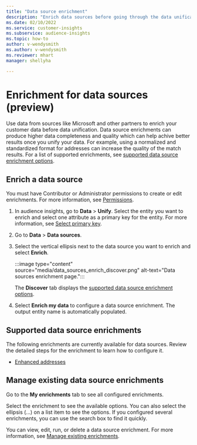 ```yaml
---
title: "Data source enrichment"
description: "Enrich data sources before going through the data unification process."
ms.date: 02/10/2022
ms.service: customer-insights
ms.subservice: audience-insights
ms.topic: how-to
author: v-wendysmith
ms.author: v-wendysmith
ms.reviewer: mhart
manager: shellyha

---
```


# Enrichment for data sources (preview)

Use data from sources like Microsoft and other partners to enrich your customer data before data unification. Data source enrichments can produce higher data completeness and quality which can help achive better results once you unify your data. For example, using a normalized and standardized format for addresses can increase the quality of the match results. For a list of supported enrichments, see [supported data source enrichment options](#supported-data-source-enrichments).

## Enrich a data source

You must have Contributor or Administrator permissions to create or edit enrichments. For more information, see [Permissions](permissions.md).  

1. In audience insights, go to **Data** > **Unify**. Select the entity you want to enrich and select one attribute as a primary key for the entity. For more information, see [Select primary key](map-entities.md).

1. Go to **Data** > **Data sources**.
 
1. Select the vertical ellipsis next to the data source you want to enrich and select **Enrich**.

   :::image type="content" source="media/data_sources_enrich_discover.png" alt-text="Data sources enrichment page.":::

   The **Discover** tab displays the [supported data source enrichment options](#supported-data-source-enrichments).

1. Select **Enrich my data** to configure a data source enrichment. The output entity name is automatically populated.

## Supported data source enrichments

The following enrichments are currently available for data sources. Review the detailed steps for the enrichment to learn how to configure it.

- [Enhanced addresses](enrichment-enhanced-addresses.md)

## Manage existing data source enrichments

Go to the **My enrichments** tab to see all configured enrichments.

Select the enrichment to see the available options. You can also select the ellipsis (...) on a list item to see the options. If you configured several enrichments, you can use the search box to find it quickly.

You can view, edit, run, or delete a data source enrichment. For more information, see [Manage existing enrichments](enrichment-hub.md).
